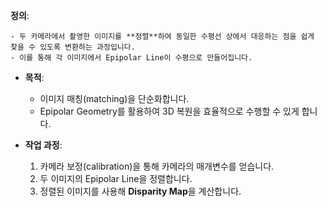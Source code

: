 **정의**:
    
    - 두 카메라에서 촬영한 이미지를 **정렬**하여 동일한 수평선 상에서 대응하는 점을 쉽게 찾을 수 있도록 변환하는 과정입니다.
    - 이를 통해 각 이미지에서 Epipolar Line이 수평으로 만들어집니다.
- **목적**:
    
    - 이미지 매칭(matching)을 단순화합니다.
    - Epipolar Geometry를 활용하여 3D 복원을 효율적으로 수행할 수 있게 합니다.
- **작업 과정**:
    
    1. 카메라 보정(calibration)을 통해 카메라의 매개변수를 얻습니다.
    2. 두 이미지의 Epipolar Line을 정렬합니다.
    3. 정렬된 이미지를 사용해 **Disparity Map**을 계산합니다.